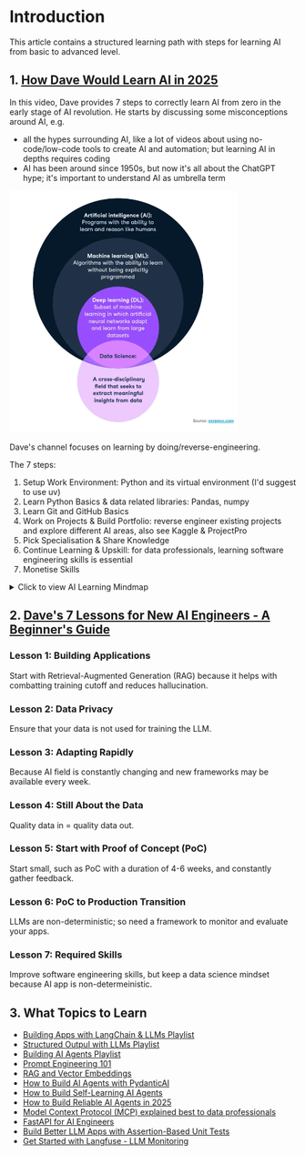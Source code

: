 # Introduction

This article contains a structured learning path with steps for learning AI from basic to advanced level.

## 1. [How Dave Would Learn AI in 2025](https://www.youtube.com/watch?v=h2FDq3agImI&t=10s)
In this video, Dave provides 7 steps to correctly learn AI from zero in the early stage of AI revolution.
He starts by discussing some misconceptions around AI, e.g. 
- all the hypes surrounding AI, like a lot of videos about using no-code/low-code tools to create AI and automation;
but learning AI in depths requires coding
- AI has been around since 1950s, but now it's all about the ChatGPT hype; it's important to understand AI as umbrella term
<img src="./asset/AI_umbrella_term.png" alt="AI as an Umbrella Term" width="400">

Dave's channel focuses on learning by doing/reverse-engineering.

The 7 steps:
1. Setup Work Environment: Python and its virtual environment (I'd suggest to use uv)
2. Learn Python Basics & data related libraries: Pandas, numpy
3. Learn Git and GitHub Basics
4. Work on Projects & Build Portfolio: reverse engineer existing projects and explore different AI areas,
also see Kaggle & ProjectPro
5. Pick Specialisation & Share Knowledge
6. Continue Learning & Upskill: for data professionals, learning software engineering skills is essential
7. Monetise Skills

<details>
<summary>Click to view AI Learning Mindmap</summary>
<img src="./asset/learn_ai_mindmap.png" alt="Learn AI mindmap" width="800">
</details>

## 2. [Dave's 7 Lessons for New AI Engineers - A Beginner's Guide](https://www.youtube.com/watch?v=IycFShi7J80&t=333s)
### Lesson 1: Building Applications
Start with Retrieval-Augmented Generation (RAG) because it helps with combatting training cutoff and reduces hallucination.
### Lesson 2: Data Privacy
Ensure that your data is not used for training the LLM.
### Lesson 3: Adapting Rapidly
Because AI field is constantly changing and new frameworks may be available every week.
### Lesson 4: Still About the Data
Quality data in = quality data out.
### Lesson 5: Start with Proof of Concept (PoC)
Start small, such as PoC with a duration of 4-6 weeks, and constantly gather feedback.
### Lesson 6: PoC to Production Transition
LLMs are non-deterministic; so need a framework to monitor and evaluate your apps.
### Lesson 7: Required Skills
Improve software engineering skills, but keep a data science mindset because AI app is non-determeinistic.

## 3. What Topics to Learn
- [Building Apps with LangChain & LLMs Playlist](https://www.youtube.com/watch?v=NYSWn1ipbgg&list=PL-Y17yukoyy3zzoMJNkWQuogKbWGyBL-d)
- [Structured Outpul with LLMs Playlist](https://www.youtube.com/watch?v=p6mkittu8Zc&list=PL-Y17yukoyy0hC9_FxTx4w9LASw9xsJXt)
- [Building AI Agents Playlist](https://www.youtube.com/watch?v=0pGxoubWI6s&list=PL-Y17yukoyy0SupAJSPQYg_Lvre9Kt9EG)
- [Prompt Engineering 101](https://www.youtube.com/watch?v=Qddc_DNo9qY)
- [RAG and Vector Embeddings](https://www.youtube.com/watch?v=hAdEuDBN57g)
- [How to Build AI Agents with PydanticAI](https://www.youtube.com/watch?v=zcYtSckecD8)
- [How to Build Self-Learning AI Agents](https://www.youtube.com/watch?v=ynhl8KjjS3Y)
- [How to Build Reliable AI Agents in 2025](https://www.youtube.com/watch?v=T1Lowy1mnEg)
- [Model Context Protocol (MCP) explained best to data professionals](https://www.youtube.com/watch?v=5xqFjh56AwM&t=3325s)
- [FastAPI for AI Engineers](https://www.youtube.com/watch?v=-IaCV5-mlSk)
- [Build Better LLM Apps with Assertion-Based Unit Tests](https://www.youtube.com/watch?v=bnvOk1fm0tw)
- [Get Started with Langfuse - LLM Monitoring](https://www.youtube.com/watch?v=epnPfe5am3I)